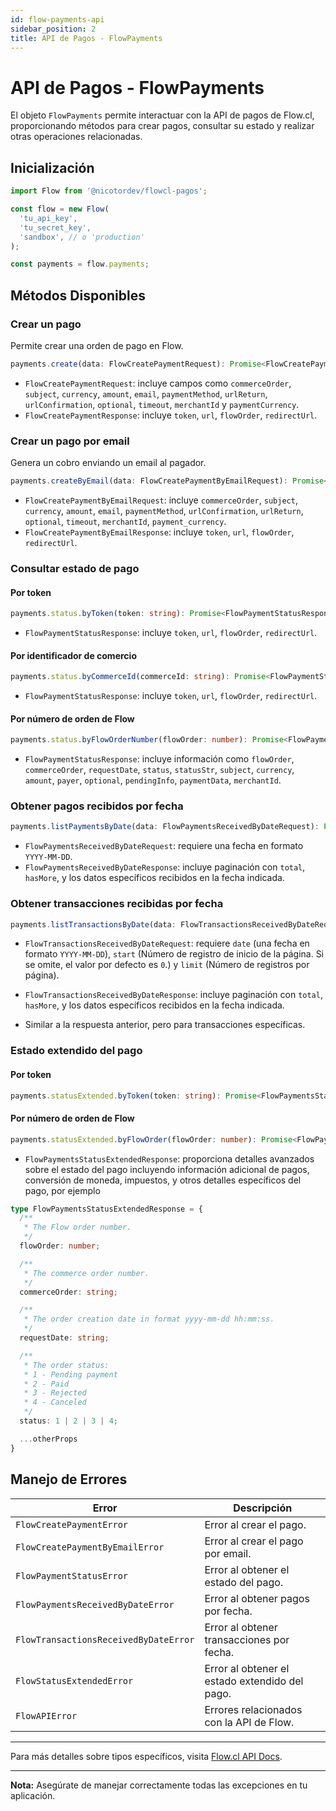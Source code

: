 ```yaml
---
id: flow-payments-api
sidebar_position: 2
title: API de Pagos - FlowPayments
---
```


# API de Pagos - FlowPayments

El objeto `FlowPayments` permite interactuar con la API de pagos de Flow.cl, proporcionando métodos para crear pagos, consultar su estado y realizar otras operaciones relacionadas.

## Inicialización

```typescript
import Flow from '@nicotordev/flowcl-pagos';

const flow = new Flow(
  'tu_api_key',
  'tu_secret_key',
  'sandbox', // o 'production'
);

const payments = flow.payments;
```

## Métodos Disponibles

### Crear un pago

Permite crear una orden de pago en Flow.

```typescript
payments.create(data: FlowCreatePaymentRequest): Promise<FlowCreatePaymentResponse>
```

- `FlowCreatePaymentRequest`: incluye campos como `commerceOrder`, `subject`, `currency`, `amount`, `email`, `paymentMethod`, `urlReturn`, `urlConfirmation`, `optional`, `timeout`, `merchantId` y `paymentCurrency`.
- `FlowCreatePaymentResponse`: incluye `token`, `url`, `flowOrder`, `redirectUrl`.

### Crear un pago por email

Genera un cobro enviando un email al pagador.

```typescript
payments.createByEmail(data: FlowCreatePaymentByEmailRequest): Promise<FlowCreatePaymentByEmailResponse>
```

- `FlowCreatePaymentByEmailRequest`: incluye `commerceOrder`, `subject`, `currency`, `amount`, `email`, `paymentMethod`, `urlConfirmation`, `urlReturn`, `optional`, `timeout`, `merchantId`, `payment_currency`.
- `FlowCreatePaymentByEmailResponse`: incluye `token`, `url`, `flowOrder`, `redirectUrl`.

### Consultar estado de pago

#### Por token

```typescript
payments.status.byToken(token: string): Promise<FlowPaymentStatusResponse>
```

- `FlowPaymentStatusResponse`: incluye `token`, `url`, `flowOrder`, `redirectUrl`.

#### Por identificador de comercio

```typescript
payments.status.byCommerceId(commerceId: string): Promise<FlowPaymentStatusResponse>
```

- `FlowPaymentStatusResponse`: incluye `token`, `url`, `flowOrder`, `redirectUrl`.

#### Por número de orden de Flow

```typescript
payments.status.byFlowOrderNumber(flowOrder: number): Promise<FlowPaymentStatusResponse>
```

- `FlowPaymentStatusResponse`: incluye información como `flowOrder`, `commerceOrder`, `requestDate`, `status`, `statusStr`, `subject`, `currency`, `amount`, `payer`, `optional`, `pendingInfo`, `paymentData`, `merchantId`.

### Obtener pagos recibidos por fecha

```typescript
payments.listPaymentsByDate(data: FlowPaymentsReceivedByDateRequest): Promise<FlowPaymentsReceivedByDateResponse>
```

- `FlowPaymentsReceivedByDateRequest`: requiere una fecha en formato `YYYY-MM-DD`.
- `FlowPaymentsReceivedByDateResponse`: incluye paginación con `total`, `hasMore`, y los datos específicos recibidos en la fecha indicada.

### Obtener transacciones recibidas por fecha

```typescript
payments.listTransactionsByDate(data: FlowTransactionsReceivedByDateRequest): Promise<FlowTransactionsReceivedByDateResponse>
```

- `FlowTransactionsReceivedByDateRequest`: requiere `date` (una fecha en formato `YYYY-MM-DD`), `start` (Número de registro de inicio de la página. Si se omite, el valor por defecto es `0`.) y `limit` (Número de registros por página).
- `FlowTransactionsReceivedByDateResponse`: incluye paginación con `total`, `hasMore`, y los datos específicos recibidos en la fecha indicada.

- Similar a la respuesta anterior, pero para transacciones específicas.

### Estado extendido del pago

#### Por token

```typescript
payments.statusExtended.byToken(token: string): Promise<FlowPaymentsStatusExtendedResponse>
```

#### Por número de orden de Flow

```typescript
payments.statusExtended.byFlowOrder(flowOrder: number): Promise<FlowPaymentsStatusExtendedResponse>
```

- `FlowPaymentsStatusExtendedResponse`: proporciona detalles avanzados sobre el estado del pago incluyendo información adicional de pagos, conversión de moneda, impuestos, y otros detalles específicos del pago, por ejemplo 

```typescript
type FlowPaymentsStatusExtendedResponse = {
  /**
   * The Flow order number.
   */
  flowOrder: number;

  /**
   * The commerce order number.
   */
  commerceOrder: string;

  /**
   * The order creation date in format yyyy-mm-dd hh:mm:ss.
   */
  requestDate: string;

  /**
   * The order status:
   * 1 - Pending payment
   * 2 - Paid
   * 3 - Rejected
   * 4 - Canceled
   */
  status: 1 | 2 | 3 | 4;

  ...otherProps
}
```

## Manejo de Errores

| Error                                 | Descripción                                    |
| ------------------------------------- | ---------------------------------------------- |
| `FlowCreatePaymentError`              | Error al crear el pago.                        |
| `FlowCreatePaymentByEmailError`       | Error al crear el pago por email.              |
| `FlowPaymentStatusError`              | Error al obtener el estado del pago.           |
| `FlowPaymentsReceivedByDateError`     | Error al obtener pagos por fecha.              |
| `FlowTransactionsReceivedByDateError` | Error al obtener transacciones por fecha.      |
| `FlowStatusExtendedError`             | Error al obtener el estado extendido del pago. |
| `FlowAPIError`                        | Errores relacionados con la API de Flow.       |

---

Para más detalles sobre tipos específicos, visita [Flow.cl API Docs](https://www.flow.cl/docs/api.html#section/Introduccion).

---

**Nota:** Asegúrate de manejar correctamente todas las excepciones en tu aplicación.
